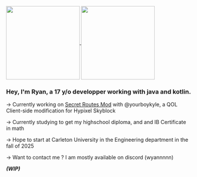 
<!--
**R-aMcC/R-aMcC** is a ✨ _special_ ✨ repository because its `README.md` (this file) appears on your GitHub profile.

Here are some ideas to get you started:

- 🔭 I’m currently working on ...
- 🌱 I’m currently learning ...
- 👯 I’m looking to collaborate on ...
- 🤔 I’m looking for help with ...
- 💬 Ask me about ...
- 📫 How to reach me: ...
- 😄 Pronouns: ...
- ⚡ Fun fact: ...
-->
<a href="https://github.com/R-aMcC/github-readme-stats">
  <img height=200 align="center" src="https://github-readme-stats.vercel.app/api?username=R-aMcC&show_icons=true&theme=dark&text_color=AAAAAA&title_color=FFFFFF&icon_color=44b8db&card_width=310" />
</a>
<a href="https://github.com/R-aMcC/convoychat">
  <img height=200 align="center" src="https://github-readme-stats.vercel.app/api/top-langs/?username=R-aMcC&show_icons=true&theme=dark&text_color=AAAAAA&title_color=FFFFFF&icon_color=44b8db&layout=compact&exclude_repo=Prototype3&card_width=310" />
</a>




### Hey, I'm Ryan, a 17 y/o developper working with java and kotlin.

-> Currently working on [Secret Routes Mod](https://github.com/yourboykyle/SecretRoutes) with @yourboykyle, a QOL Client-side modification for Hypixel Skyblock

-> Currently studying to get my highschool diploma, and and IB Certificate in math

-> Hope to start at Carleton University in the Engineering department in the fall of 2025

-> Want to contact me ? I am mostly available on discord (wyannnnn)

***(WIP)***
